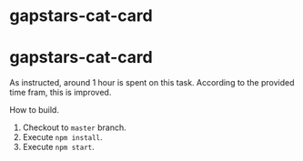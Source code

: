 # gapstars-cat-card
# gapstars-cat-card
As instructed, around 1 hour is spent on this task. According to the provided time fram, this is improved.

How to build.
1) Checkout to `master` branch.
2) Execute `npm install`.
3) Execute `npm start`.
